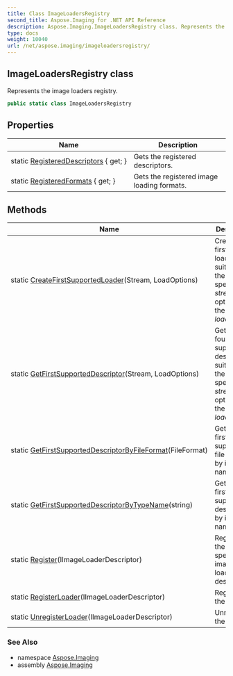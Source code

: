 ```yaml
---
title: Class ImageLoadersRegistry
second_title: Aspose.Imaging for .NET API Reference
description: Aspose.Imaging.ImageLoadersRegistry class. Represents the image loaders registry
type: docs
weight: 10040
url: /net/aspose.imaging/imageloadersregistry/
---
```

## ImageLoadersRegistry class

Represents the image loaders registry.

```csharp
public static class ImageLoadersRegistry
```

## Properties

| Name | Description |
| --- | --- |
| static [RegisteredDescriptors](../../aspose.imaging/imageloadersregistry/registereddescriptors/) { get; } | Gets the registered descriptors. |
| static [RegisteredFormats](../../aspose.imaging/imageloadersregistry/registeredformats/) { get; } | Gets the registered image loading formats. |

## Methods

| Name | Description |
| --- | --- |
| static [CreateFirstSupportedLoader](../../aspose.imaging/imageloadersregistry/createfirstsupportedloader/)(Stream, LoadOptions) | Creates the first found loader suitable for the specified *stream* and optionally the *loadOptions*. |
| static [GetFirstSupportedDescriptor](../../aspose.imaging/imageloadersregistry/getfirstsupporteddescriptor/)(Stream, LoadOptions) | Gets the fist found supported descriptor suitable for the specified *stream* and optionally the *loadOptions*. |
| static [GetFirstSupportedDescriptorByFileFormat](../../aspose.imaging/imageloadersregistry/getfirstsupporteddescriptorbyfileformat/)(FileFormat) | Gets the first supported file format by its type name. |
| static [GetFirstSupportedDescriptorByTypeName](../../aspose.imaging/imageloadersregistry/getfirstsupporteddescriptorbytypename/)(string) | Gets the first supported descriptor by its type name. |
| static [Register](../../aspose.imaging/imageloadersregistry/register/)(IImageLoaderDescriptor) | Registers the specified image loader descriptor. |
| static [RegisterLoader](../../aspose.imaging/imageloadersregistry/registerloader/)(IImageLoaderDescriptor) | Registers the loader. |
| static [UnregisterLoader](../../aspose.imaging/imageloadersregistry/unregisterloader/)(IImageLoaderDescriptor) | Unregisters the loader. |

### See Also

* namespace [Aspose.Imaging](../../aspose.imaging/)
* assembly [Aspose.Imaging](../../)


